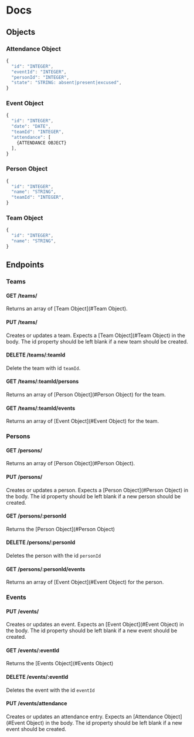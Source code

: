 # Docs

<!-- markdownlint-disable MD024 -->

## Objects

### Attendance Object

```js
{
  "id": "INTEGER",
  "eventId": "INTEGER",
  "personId": "INTEGER",
  "state": "STRING: absent|present|excused",
}
```

### Event Object

```js
{
  "id": "INTEGER",
  "date": "DATE",
  "teamId": "INTEGER",
  "attendance": [
    {ATTENDANCE OBJECT}
  ],
}
```

### Person Object

```js
{
  "id": "INTEGER",
  "name": "STRING",
  "teamId": "INTEGER",
}
```

### Team Object

```js
{
  "id": "INTEGER",
  "name": "STRING",
}
```

## Endpoints

### Teams

#### GET /teams/

Returns an array of [Team Object](#Team Object).

#### PUT /teams/

Creates or updates a team.
Expects a [Team Object](#Team Object) in the body. The id property should be left blank if a new team should be created.

#### DELETE /teams/:teamId

Delete the team with id `teamId`.

#### GET /teams/:teamId/persons

Returns an array of [Person Object](#Person Object) for the team.

#### GET /teams/:teamId/events

Returns an array of [Event Object](#Event Object) for the team.

### Persons

#### GET /persons/

Returns an array of [Person Object](#Person Object).

#### PUT /persons/

Creates or updates a person.
Expects a [Person Object](#Person Object) in the body. The id property should be left blank if a new person should be created.

#### GET /persons/:personId

Returns the [Person Object](#Person Object)

#### DELETE /persons/:personId

Deletes the person with the id `personId`

#### GET /persons/:personId/events

Returns an array of [Event Object](#Event Object) for the person.

### Events

#### PUT /events/

Creates or updates an event.
Expects an [Event Object](#Event Object) in the body. The id property should be left blank if a new event should be created.

#### GET /events/:eventId

Returns the [Events Object](#Events Object)

#### DELETE /events/:eventId

Deletes the event with the id `eventId`

#### PUT /events/attendance

Creates or updates an attendance entry.
Expects an [Attendance Object](#Event Object) in the body. The id property should be left blank if a new event should be created.
